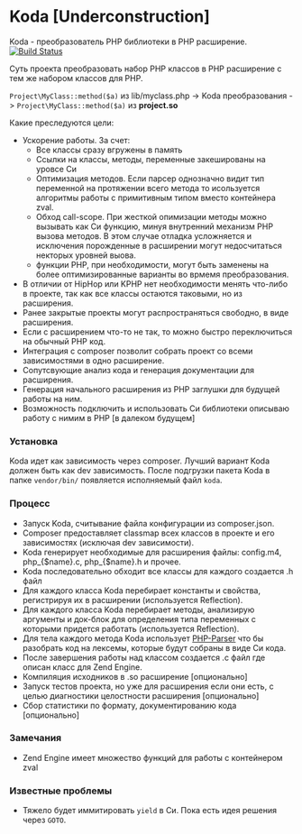 Koda [Underconstruction]
====

Koda - преобразователь PHP библиотеки в PHP расширение.
[![Build Status](https://travis-ci.org/bzick/koda.png?branch=master)](https://travis-ci.org/bzick/koda)

Суть проекта преобразовать набор PHP классов в PHP расширение с тем же набором классов для PHP.

`Project\MyClass::method($a)` из lib/myclass.php -> Koda преобразования -> `Project\MyClass::method($a)` из **project.so**

Какие преследуются цели:

* Ускорение работы. За счет:
	- Все классы сразу вгружены в память
	- Ссылки на классы, методы, переменные закешированы на уровсе Си
	- Оптимизация методов. Если парсер однозначно видит тип переменной на протяжении всего метода то исользуется алгоритмы работы с примитивным типом вместо контейнера zval.
	- Обход call-scope. При жесткой опимизации методы можно вызывать как Си функцию, минуя внутренний механизм PHP вызова методов. В этом случае отладка усложняется и исключения порожденные в расширении могут недосчитаться некторых уровней выова.
	- функции PHP, при необходимости, могут быть заменены на более оптимизированные варианты во врмемя преобразования.
* В отличии от HipHop или KPHP нет необходимости менять что-либо в проекте, так как все классы остаются таковыми, но из расширения.
* Ранее закрытые проекты могут распространяться свободно, в виде расширения.
* Если с расширением что-то не так, то можно быстро переключиться на обычный PHP код.
* Интеграция с composer  позволит собрать проект со всеми зависимостями в одно расширение.
* Сопутсвующие анализ кода и генерация документации для расширения.
* Генерация начального расширения из PHP заглушки для будущей работы на ним.
* Возможность подключить и использовать Си библиотеки описываю работу с нимим в PHP [в далеком будущем]

### Установка

Koda идет как зависимость через composer. Лучший вариант Koda должен быть как dev зависимость. После подгрузки пакета Koda в папке `vendor/bin/` появляется исполняемый файл `koda`.

### Процесс

- Запуск Koda, считывание файла конфигурации из composer.json.
- Composer предоставляет classmap всех классов в проекте и его зависимостях (исключая dev зависимости).
- Koda генерирует необходимые для расширения файлы: config.m4, php_{$name}.c, php_{$name}.h и прочее.
- Koda последовательно обходит все классы для каждого создается .h файл
- Для каждого класса Koda перебирает константы и свойства, регистрируя их в расширении (используется Reflection).
- Для каждого класса Koda перебирает методы, анализирую аргументы и док-блок для определения типа переменных с которыми придется работать (используется Reflection).
- Для тела каждого метода Koda использует [PHP-Parser](https://github.com/nikic/PHP-Parser) что бы разобрать код на лексемы, которые будут собраны в виде Си кода.
- После завершения работы над классом создается .c файл где описан класс для Zend Engine.
- Компиляция исходников в .so расширение [опционально]
- Запуск тестов проекта, но уже для расширения если они есть, с целью диагностики целостности расширения [опционально]
- Сбор статистики по формату, документированию кода [опционально]

### Замечания

- Zend Engine имеет множество функций для работы с контейнером zval

### Известные проблемы

- Тяжело будет иммитировать `yield` в Си. Пока есть идея решения через `GOTO`.
